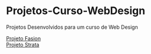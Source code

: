 # Projetos-Curso-WebDesign
Projetos Desenvolvidos para um curso de Web Design

<a href='https://christhedragon.github.io/Projetos-Curso-WebDesign/Projeto%20Fashion/' target="_blank">Projeto Fasion</a><br>
<a href='https://christhedragon.github.io/Projetos-Curso-WebDesign/Projeto%20Strata/' target="_blank">Projeto Strata</a><br>

